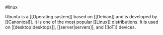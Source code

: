 #linux

Ubuntu is a [[Operating system]] based on [[Debian]] and is developed by [[Canonical]]. It is one of the most popular [[Linux]] distributions. It is used on [[desktop|desktops]], [[server|servers]], and [[IoT]] devices.